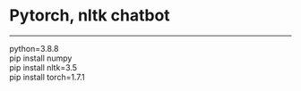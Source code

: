 # Pytorch, nltk chatbot
<hr>
python=3.8.8<br>
pip install numpy<br>
pip install nltk=3.5<br>
pip install torch=1.7.1<br>
